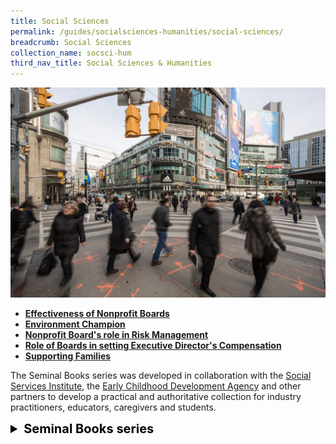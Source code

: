 ```yaml
---
title: Social Sciences
permalink: /guides/socialsciences-humanities/social-sciences/
breadcrumb: Social Sciences
collection_name: socsci-hum
third_nav_title: Social Sciences & Humanities
---
```

<img src="/images/category/social-science.jpg" alt="social science banner" style="width:800px;" />

- [**Effectiveness of Nonprofit Boards**](/guides/socialsciences-humanities/social-sciences/effectiveness-of-nonprofit-boards)
- [**Environment Champion**](/guides/socialsciences-humanities/social-sciences/environment-champion)
- [**Nonprofit Board's role in Risk Management**](/guides/socialsciences-humanities/social-sciences/nonprofit-boards-role-in-risk-management)
- [**Role of Boards in setting Executive Director's Compensation**](/guides/socialsciences-humanities/social-sciences/role-of-boards-in-setting-executive-directors-compensation)
- [**Supporting Families**](/guides/socialsciences-humanities/social-sciences/supporting-families)

The Seminal Books series was developed in collaboration with the [Social Services Institute](https://www.ssi.gov.sg/), the [Early Childhood Development Agency](https://www.ecda.gov.sg/) and other partners to develop a practical and authoritative collection for industry practitioners, educators, caregivers and students.

<details style= "font-size:20px; color:black">
  <summary><b>Seminal Books series</b></summary>
  - <a href = "/guides/socialsciences-humanities/social-sciences/100seminalbooks-social-services"><b>100 Seminal Books: Social Services</b></a><br>
  - <a href = "/guides/socialsciences-humanities/social-sciences/100seminalbooks/cyber-wellness"><b>100 Seminal Books: Social Services - Cyber Wellness</b></a><br>
  - <a href = "/guides/socialsciences-humanities/social-sciences/100seminalbooks/services-children-and-youth-general"><b>100 Seminal Books: Social Services - Services for Children and Youth (General)</b></a><br>
  - <a href = "/guides/socialsciences-humanities/social-sciences/seminal-books-youth-with-special-needs"><b>100 Seminal Books: Social Services - Youth with Special Needs</b></a><br>
  - <a href = "/guides/socialsciences-humanities/social-sciences/100seminalbooks/youths-at-risk"><b>100 Seminal Books: Social Services - Youths at Risk</b></a><br>
  - <a href = "/guides/socialsciences-humanities/social-sciences/100seminalbooks/vulnerable-children-and-youth/"><b>100 Seminal Books: Vulnerable Children and Youths</b></a><br>
  - <a href = "/guides/socialsciences-humanities/social-sciences/seminal-books-early-childhood-education"><b>Seminal Books on Early Childhood Education</b></a><br>
</details>
<p></p>